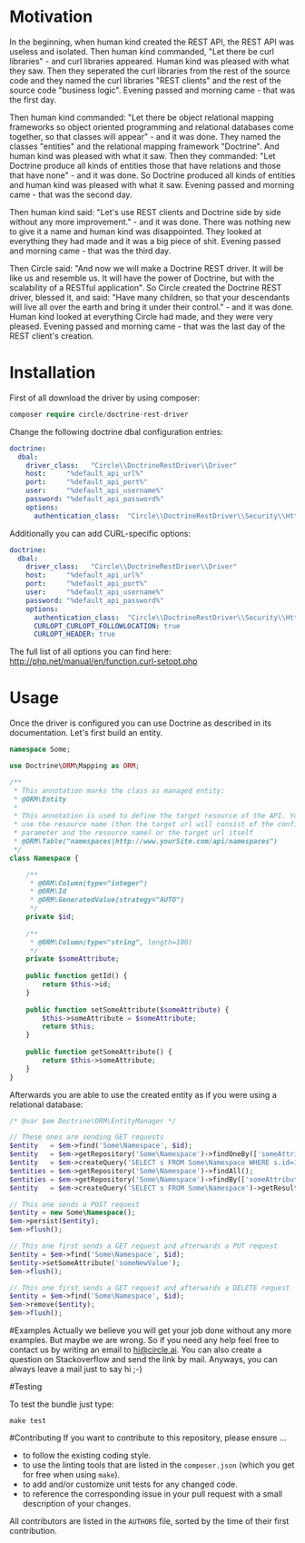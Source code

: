 # Motivation
In the beginning, when human kind created the REST API, the REST API was useless and isolated. Then human kind commanded,
"Let there be curl libraries" - and curl libraries appeared. Human kind was pleased with what they saw. Then they seperated the
curl libraries from the rest of the source code and they named the curl libraries "REST clients" and the rest of the source code
"business logic". Evening passed and morning came - that was the first day.

Then human kind commanded: "Let there be object relational mapping frameworks so object oriented programming and relational
databases come together, so that classes will appear" - and it was done. They named the classes "entities" and the relational mapping
framework "Doctrine". And human kind was pleased with what it saw. Then they commanded: "Let Doctrine produce all kinds of entities
those that have relations and those that have none" - and it was done. So Doctrine produced all kinds of entities and human kind
was pleased with what it saw. Evening passed and morning came - that was the second day.

Then human kind said: "Let's use REST clients and Doctrine side by side without any more improvement." - and it was done. There was
nothing new to give it a name and human kind was disappointed. They looked at everything they had made and it was a big piece of shit.
Evening passed and morning came - that was the third day.

Then Circle said: "And now we will make a Doctrine REST driver. It will be like us and resemble us. It will have the power of Doctrine,
but with the scalability of a RESTful application". So Circle created the Doctrine REST driver, blessed it, and said: "Have many children,
so that your descendants will live all over the earth and bring it under their control." - and it was done. Human kind looked at everything
Circle had made, and they were very pleased. Evening passed and morning came - that was the last day of the REST client's creation.

# Installation

First of all download the driver by using composer:

```php
composer require circle/doctrine-rest-driver
```

Change the following doctrine dbal configuration entries:

```yml
doctrine:
  dbal:
    driver_class:   "Circle\\DoctrineRestDriver\\Driver"
    host:     "%default_api_url%"
    port:     "%default_api_port%"
    user:     "%default_api_username%"
    password: "%default_api_password%"
    options:
      authentication_class:  "Circle\\DoctrineRestDriver\\Security\\HttpBasicAuthentication"
```

Additionally you can add CURL-specific options:

```yml
doctrine:
  dbal:
    driver_class:   "Circle\\DoctrineRestDriver\\Driver"
    host:     "%default_api_url%"
    port:     "%default_api_port%"
    user:     "%default_api_username%"
    password: "%default_api_password%"
    options:
      authentication_class:  "Circle\\DoctrineRestDriver\\Security\\HttpBasicAuthentication"
      CURLOPT_CURLOPT_FOLLOWLOCATION: true
      CURLOPT_HEADER: true
```

The full list of all options you can find here: http://php.net/manual/en/function.curl-setopt.php

# Usage
Once the driver is configured you can use Doctrine as described in its documentation. Let's first build an entity.

```php
namespace Some;

use Doctrine\ORM\Mapping as ORM;

/**
 * This annotation marks the class as managed entity:
 * @ORM\Entity
 *
 * This annotation is used to define the target resource of the API. You can whether 
 * use the resource name (then the target url will consist of the configured host 
 * parameter and the resource name) or the target url itself
 * @ORM\Table("namespaces|http://www.yourSite.com/api/namespaces")
 */
class Namespace {

    /**
     * @ORM\Column(type="integer")
     * @ORM\Id
     * @ORM\GeneratedValue(strategy="AUTO")
     */
    private $id;
    
    /**
     * @ORM\Column(type="string", length=100)
     */
    private $someAttribute;
    
    public function getId() {
        return $this->id;
    }
    
    public function setSomeAttribute($someAttribute) {
        $this->someAttribute = $someAttribute;
        return $this;
    }
    
    public function getSomeAttribute() {
        return $this->someAttribute;
    }
}
```

Afterwards you are able to use the created entity as if you were using a relational database:

```php
/* @var $em Doctrine\ORM\EntityManager */

// These ones are sending GET requests
$entity   = $em->find('Some\Namespace', $id);
$entity   = $em->getRepository('Some\Namespace')->findOneBy(['someAttribute' => 'someValue']);
$entity   = $em->createQuery('SELECT s FROM Some\Namespace WHERE s.id=1')->getSingleResult();
$entities = $em->getRepository('Some\Namespace')->findAll();
$entities = $em->getRepository('Some\Namespace')->findBy(['someAttribute' => 'someValue']);
$entity   = $em->createQuery('SELECT s FROM Some\Namespace')->getResult();

// This one sends a POST request
$entity = new Some\Namespace();
$em->persist($entity);
$em->flush();

// This one first sends a GET request and afterwards a PUT request
$entity = $em->find('Some\Namespace', $id);
$entity->setSomeAttribute('someNewValue');
$em->flush();

// This one first sends a GET request and afterwards a DELETE request
$entity = $em->find('Some\Namespace', $id);
$em->remove($entity);
$em->flush();
```

#Examples
Actually we believe you will get your job done without any more examples. But maybe we are wrong. So if you need any help feel free to contact us by writing an email to hi@circle.ai. You can also create a question on Stackoverflow and send the link by mail. Anyways, you can always leave a mail just to say hi ;-)

#Testing

To test the bundle just type:

```
make test
```

#Contributing
If you want to contribute to this repository, please ensure ...
  - to follow the existing coding style.
  - to use the linting tools that are listed in the ```composer.json``` (which you get for free when using ```make```).
  - to add and/or customize unit tests for any changed code.
  - to reference the corresponding issue in your pull request with a small description of your changes.

All contributors are listed in the ```AUTHORS``` file, sorted by the time of their first contribution.

